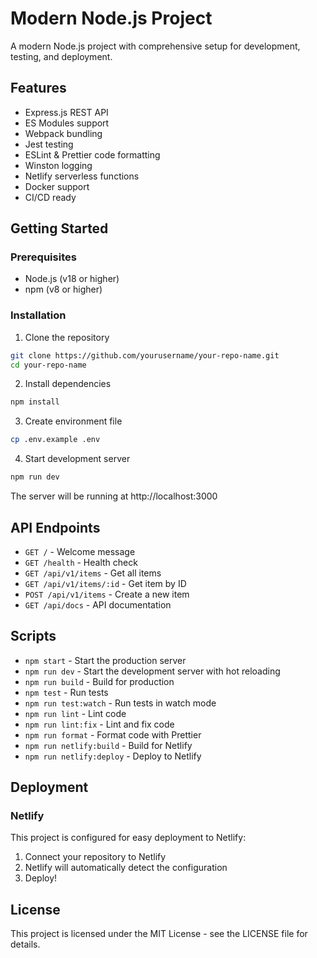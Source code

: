# Modern Node.js Project

A modern Node.js project with comprehensive setup for development, testing, and deployment.

## Features

- Express.js REST API
- ES Modules support
- Webpack bundling
- Jest testing
- ESLint & Prettier code formatting
- Winston logging
- Netlify serverless functions
- Docker support
- CI/CD ready

## Getting Started

### Prerequisites

- Node.js (v18 or higher)
- npm (v8 or higher)

### Installation

1. Clone the repository
```bash
git clone https://github.com/yourusername/your-repo-name.git
cd your-repo-name
```

2. Install dependencies
```bash
npm install
```

3. Create environment file
```bash
cp .env.example .env
```

4. Start development server
```bash
npm run dev
```

The server will be running at http://localhost:3000

## API Endpoints

- `GET /` - Welcome message
- `GET /health` - Health check
- `GET /api/v1/items` - Get all items
- `GET /api/v1/items/:id` - Get item by ID
- `POST /api/v1/items` - Create a new item
- `GET /api/docs` - API documentation

## Scripts

- `npm start` - Start the production server
- `npm run dev` - Start the development server with hot reloading
- `npm run build` - Build for production
- `npm test` - Run tests
- `npm run test:watch` - Run tests in watch mode
- `npm run lint` - Lint code
- `npm run lint:fix` - Lint and fix code
- `npm run format` - Format code with Prettier
- `npm run netlify:build` - Build for Netlify
- `npm run netlify:deploy` - Deploy to Netlify

## Deployment

### Netlify

This project is configured for easy deployment to Netlify:

1. Connect your repository to Netlify
2. Netlify will automatically detect the configuration
3. Deploy!

## License

This project is licensed under the MIT License - see the LICENSE file for details.